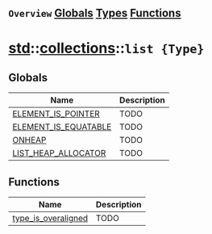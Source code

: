 ## `Overview` [Globals](./globals.md) [Types](./types.md) [Functions](./functions.md)
# [std](./../../std.md)::[collections](./../collections.md)::`list {Type}`
## Globals
|Name|Description|
|----|-----------|
|[ELEMENT_IS_POINTER](#todo)|TODO|
|[ELEMENT_IS_EQUATABLE](#todo)|TODO|
|[ONHEAP](#todo)|TODO|
|[LIST_HEAP_ALLOCATOR](#todo)|TODO|
## Functions
|Name|Description|
|----|-----------|
|[type_is_overaligned](#todo)|TODO|
